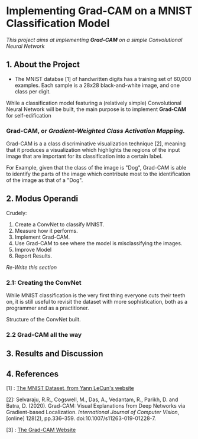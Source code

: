 # **Implementing Grad-CAM on a MNIST Classification Model**

_This project aims at implementing **Grad-CAM** on a simple Convolutional Neural Network_

## **1. About the Project**

* The MNIST databse [1] of handwritten digits has a training set of 60,000 examples. Each sample is a 28x28 black-and-white image, and one class per digit.  

While a classification model featuring a (relatively simple) Convolutional Neural Network will be built, the main purpose is to implement **Grad-CAM** for self-edification

### **Grad-CAM, or _Gradient-Weighted Class Activation Mapping_.**
Grad-CAM is a a class discriminative visualization technique [2], meaning that it produces a visualization which highlights the regions of the input image that are important for its classification into a certain label.  

For Example, given that the class of the image is "Dog", Grad-CAM is able to identify the parts of the image which contribute most to the identification of the image as that of a "Dog". 

## **2. Modus Operandi**
Crudely:
    
1. Create a ConvNet to classify MNIST.
2. Measure how it performs.
3. Implement Grad-CAM.
4. Use Grad-CAM to see where the model is misclassifying the images.
5. Improve Model 
6. Report Results.

_Re-Write this section_

### **2.1: Creating the ConvNet**
While MNIST classification is the very first thing everyone cuts their teeth on, it is still useful to revisit the dataset with more sophistication, both as a programmer and as a practitioner. 

Structure of the ConvNet built.




### **2.2 Grad-CAM all the way**







## **3. Results and Discussion**


## **4. References**
[1] : [The MNIST Dataset, from Yann LeCun's website](http://yann.lecun.com/exdb/mnist/)

[2]: Selvaraju, R.R., Cogswell, M., Das, A., Vedantam, R., Parikh, D. and Batra, D. (2020). Grad-CAM: Visual Explanations from Deep Networks via Gradient-based Localization. _International Journal of Computer Vision_, [online] 128(2), pp.336–359. doi:10.1007/s11263-019-01228-7.

‌[3] : [The Grad-CAM Website](http://gradcam.cloudcv.org/)